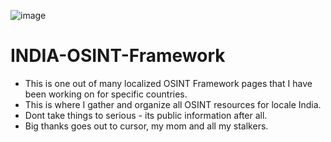 ![image](https://github.com/user-attachments/assets/e40bf960-6db7-4ba7-b48f-90277afa140f)

# INDIA-OSINT-Framework

- This is one out of many localized OSINT Framework pages that I have been working on for specific countries.
- This is where I gather and organize all OSINT resources for locale India.
- Dont take things to serious - its public information after all. 
- Big thanks goes out to cursor, my mom and all my stalkers. 

